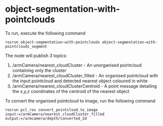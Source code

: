 # object-segmentation-with-pointclouds

To run, execute the following command
```
rosrun object-segmentation-with-pointclouds object-segmentation-with-pointclouds_segment
```

The node will publish 3 topics:
1) /armCamera/nearest_cloudCluster - An unorganised pointcloud containing only the cluster
2) /armCamera/nearest_cloudCluster_filled - An organised pointcloud with the input pointcloud and detected nearest object coloured in white
3) /armCamera/nearest_cloudClusterCentroid - A point message detailing the x,y,z coordinates of the centroid of the nearest object

To convert the organised pointcloud to image, run the following command
```
rosrun pcl_ros convert_pointcloud_to_image input:=/armCamera/nearest_cloudCluster_filled output:=/armcamera/depth/converted_2d
```
